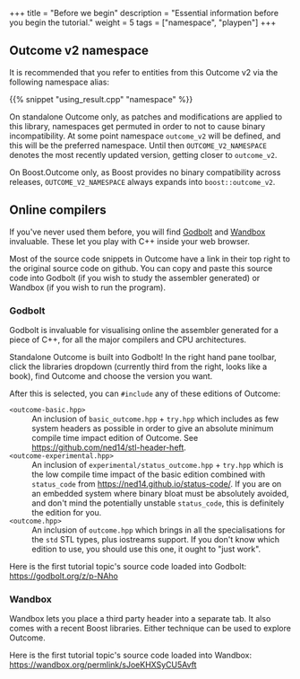 +++
title = "Before we begin"
description = "Essential information before you begin the tutorial."
weight = 5
tags = ["namespace", "playpen"]
+++

## Outcome v2 namespace

It is recommended that you refer to entities from this Outcome v2 via the following namespace alias:

{{% snippet "using_result.cpp" "namespace" %}}

On standalone Outcome only, as patches and modifications are applied to this library,
namespaces get permuted in order to not to cause binary incompatibility. At some point
namespace `outcome_v2` will be defined, and this will be the preferred namespace.
Until then `OUTCOME_V2_NAMESPACE` denotes the most recently
updated version, getting closer to `outcome_v2`.

On Boost.Outcome only, as Boost provides no binary compatibility across releases,
`OUTCOME_V2_NAMESPACE` always expands into `boost::outcome_v2`.

## Online compilers

If you've never used them before, you will find
[Godbolt](https://godbolt.org/) and [Wandbox](https://wandbox.org/) invaluable.
These let you play with C++ inside your web browser.

Most of the source code snippets in Outcome have a link in their top right to
the original source code on github. You can copy and paste this source code into
Godbolt (if you wish to study the assembler generated) or Wandbox (if you
wish to run the program).

### Godbolt

Godbolt is invaluable for visualising online the assembler generated for a
piece of C++, for all the major compilers and CPU architectures.

Standalone Outcome is built into Godbolt! In the right hand pane toolbar, click the
libraries dropdown (currently third from the right, looks like a book), find
Outcome and choose the version you want.

After this is selected, you can `#include` any of these editions of Outcome:

<dl>
  <dt><code>&lt;outcome-basic.hpp&gt;</code></dt>
  <dd>An inclusion of <code>basic_outcome.hpp</code> + <code>try.hpp</code> which includes as few
  system headers as possible in order to give an absolute minimum compile time
  impact edition of Outcome. See <a href="https://github.com/ned14/stl-header-heft">https://github.com/ned14/stl-header-heft</a>.
  </dd>
  <dt><code>&lt;outcome-experimental.hpp&gt;</code></dt>
  <dd>An inclusion of <code>experimental/status_outcome.hpp</code> + <code>try.hpp</code> which
  is the low compile time impact of the basic edition combined with
  <code>status_code</code> from <a href="https://ned14.github.io/status-code/">https://ned14.github.io/status-code/</a>. If you are on an
  embedded system where binary bloat must be absolutely avoided, and don't
  mind the potentially unstable <code>status_code</code>, this is definitely the edition
  for you.
  </dd>
  <dt><code>&lt;outcome.hpp&gt;</code></dt>
  <dd>An inclusion of <code>outcome.hpp</code> which brings in all the specialisations
  for the <code>std</code> STL types, plus iostreams support. If you don't know which
  edition to use, you should use this one, it ought to "just work".</dd>
</dl>

Here is the first tutorial topic's source code loaded into Godbolt: https://godbolt.org/z/p-NAho

### Wandbox

Wandbox lets you place a third party header into a separate tab. It also
comes with a recent Boost libraries. Either technique can be used to
explore Outcome.

Here is the first tutorial topic's source code loaded into Wandbox: https://wandbox.org/permlink/sJoeKHXSyCU5Avft
